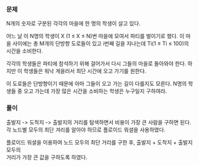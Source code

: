 ### 문제

N개의 숫자로 구분된 각각의 마을에 한 명의 학생이 살고 있다.

어느 날 이 N명의 학생이 X (1 ≤ X ≤ N)번 마을에 모여서 파티를 벌이기로 했다. 이 마을 사이에는 총 M개의 단방향 도로들이 있고 i번째 길을 지나는데 Ti(1 ≤ Ti ≤ 100)의 시간을 소비한다.

각각의 학생들은 파티에 참석하기 위해 걸어가서 다시 그들의 마을로 돌아와야 한다. 하지만 이 학생들은 워낙 게을러서 최단 시간에 오고 가기를 원한다.

이 도로들은 단방향이기 때문에 아마 그들이 오고 가는 길이 다를지도 모른다. N명의 학생들 중 오고 가는데 가장 많은 시간을 소비하는 학생은 누구일지 구하여라.


### 풀이

출발지 -> 도착지 -> 출발지의 거리를 탐색하면서 비용이 가장 큰 사람을 구하면 된다.   
각 노드별 모두의 최단 겨리를 알아야 하므로 플로이드 워셜을 사용하였다.   

플로이드 워셜을 이용하여 노드 모두의 최단 거리를 구한 후, 출발지 + 도착지 + 출발지 모두의   
거리가 가장 큰 값을 구하도록 하였다.
